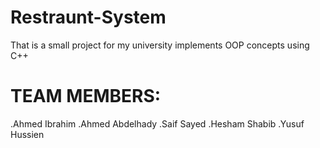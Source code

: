 # Restraunt-System
That is a small project for my university implements OOP concepts using C++ 

# TEAM MEMBERS:
.Ahmed Ibrahim
.Ahmed Abdelhady
.Saif Sayed
.Hesham Shabib
.Yusuf Hussien
    
